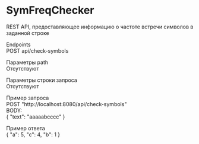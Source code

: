 # SymFreqChecker
REST API, предоставляющее информацию о частоте встречи символов в заданной строке  

Endpoints  
POST api/check-symbols  

Параметры path  
Отсутствуют  

Параметры строки запроса  
Отсутствуют  

Пример запроса  
POST "http://localhost:8080/api/check-symbols"  
BODY:  
{
    "text": "aaaaabcccc"
}

Пример ответа  
{
    "a": 5,
    "c": 4,
    "b": 1
}
